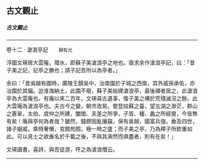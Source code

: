 

## 古文觀止

##### 古文觀止

* * *

卷十二 ‧ 滄浪亭記　　`歸有光`

浮圖文瑛居大雲庵，環水，即蘇子美滄浪亭之地也。亟求余作滄浪亭記，曰：「昔子美之記，記亭之勝也；請子記吾所以為亭者。」

余曰：「昔吳越有國時，廣陵王鎮吳中，治南園於子城之西南，其外戚孫承佑，亦治園於其偏。迨淮海納土，此園不廢，蘇子美始建滄浪亭，最後禪者居之，此滄浪亭為大雲庵也。有庵以來二百年，文瑛尋古遺事，復子美之構於荒殘滅沒之餘，此大雲庵為滄浪亭也。夫古今之變，朝巿改易。嘗登姑蘇之臺，望五湖之渺茫，群山之蒼翠，太伯、虞仲之所建，闔閭、夫差之所爭，子胥、種、蠡之所經營，今皆無有矣！庵與亭何為者哉？雖然，錢鏐因亂攘竊，保有吳越，國富兵強，垂及四世，諸子姻戚，乘時奢僭，宮館苑囿，極一時之盛；而子美之亭，乃為釋子所欽重如此。可以見士之欲垂名於千載之後，不與其澌然而俱盡者，則有在矣！」

文瑛讀書，喜詩，與吾徒游，呼之為滄浪僧云。

* * *

